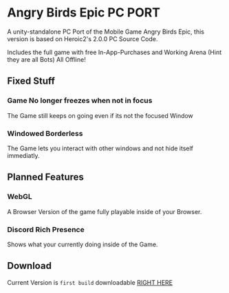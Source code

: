 # Angry Birds Epic PC PORT
A unity-standalone PC Port of the Mobile Game Angry Birds Epic, this version is based on Heroic2's 2.0.0 PC Source Code.

Includes the full game with free In-App-Purchases and Working Arena (Hint they are all Bots) All Offline!

## Fixed Stuff
### Game No longer freezes when not in focus
The Game still keeps on going even if its not the focused Window
### Windowed Borderless
The Game lets you interact with other windows and not hide itself immediatly.

## Planned Features
### WebGL
A Browser Version of the game fully playable inside of your Browser.
### Discord Rich Presence
Shows what your currently doing inside of the Game.

## Download
Current Version is `first build` downloadable [RIGHT HERE](https://github.com/ArianLust/AB-EPIC-PC/releases/latest)
